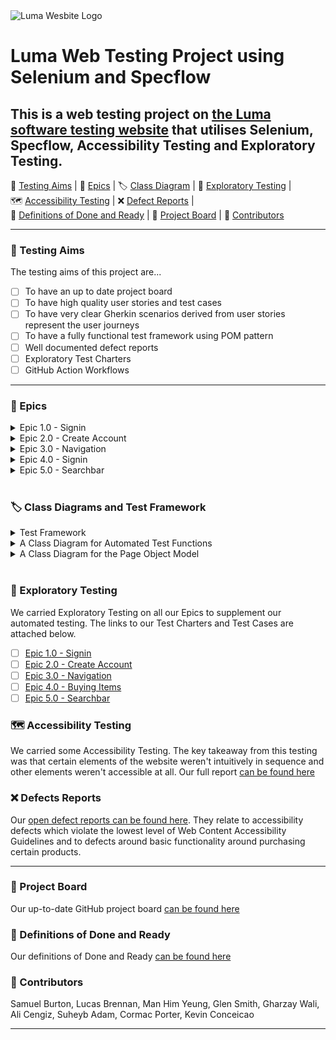 <img src="https://magento.softwaretestingboard.com/pub/static/version1678540400/frontend/Magento/luma/en_US/images/logo.svg" alt="Luma Wesbite Logo" width="600" >

# Luma Web Testing Project using Selenium and Specflow

## This is a web testing project on [the Luma software testing website](https://magento.softwaretestingboard.com/) that utilises Selenium, Specflow, Accessibility Testing and Exploratory Testing.

🥅 [Testing Aims](#🥅-testing-aims) | 🎉️ [Epics](#🎉️-epics) | 🏷 [Class Diagram](#🏷-class-diagram) | 🚢 [Exploratory Testing](#🚢-exploratory-testing) | <br>
🗺 [Accessibility Testing](#🗺-accessibility-testing) | ❌ [Defect Reports](#❌-defects-reports) | <br>
💭 [Definitions of Done and Ready](#💭-definitions-of-done-and-ready) | 📝 [Project Board](#📝-project-board) | 🤺 [Contributors](#🤺-contributors)

---

### 🥅 Testing Aims

The testing aims of this project are...

* [ ] To have an up to date project board
* [ ] To have high quality user stories and test cases
* [ ] To have very clear Gherkin scenarios derived from user stories represent the user journeys
* [ ] To have a fully functional test framework using POM pattern
* [ ] Well documented defect reports
* [ ] Exploratory Test Charters
* [ ] GitHub Action Workflows

---

### 🎉️ Epics

<details>
<summary>Epic 1.0 - Signin</summary>
1.1 <br>AS a registered user <br>I WANT TO login to the system <br>SO THAT only I can access my account <br> 1.2 <br>AS a registered user <br>I WANT TO request a new password <br>SO THAT I can access my account <br>1.3 <br>AS a registered user <br>I WANT TO be able to change my password <br>SO THAT my account is secure
</details>

<details>
<summary>Epic 2.0 - Create Account</summary>
2.1 <br>AS a new user <br>I WANT TO signup on Luma with valid credentials <br>SO THAT so I can have an account <br>2.2 <br>AS a new user <br>I WANT TO be prompted if my credentials aren't valid <br>SO THAT so I amend my credentials <br>2.3 <br>AS a new user <br>I WANT TO be prompted if my password isn't strong enough <br>SO THAT so I can amend it <br>2.4 <br>AS a new user <br>I WANT TO be prompted if I try to create an account with an already registered email<br>SO THAT so I know to signin, not signup.
</details>

<details>
<summary>Epic 3.0 - Navigation</summary>
2.1 <br>AS A Luma user <br>I WANT TO be taken to the correct page when I click a link <br>SO THAT I can easily navigate <br>2.2 <br>AS A Luma user <br>I WANT TO be relevant dropdowns to be displayed when I hover over a navigation header <br>SO THAT I can easily navigate
</details>

<details>
<summary>Epic 4.0 - Signin</summary>
4.1 <br> AS A registered user <br>I WANT TO be able to add an item(s) to the cart <br>SO THAT I can buy items 4.2 <br> AS A registered user <br>I WANT TO be able to add a large number of items to my basket
<br>SO THAT I can buy items in bulk <br>4.3 <br>AS A registered user <br>I want the cart icon to show me my items <br>SO THAT I can see if I have added the correct items to the basket 
</details>

<details>
<summary>Epic 5.0 - Searchbar</summary>
5.1 <br> AS A Luma user <br>I WANT TO relevant products and results to be returned when I search a term <br>SO THAT I can easily find products
</details>
<br>


### 🏷 Class Diagrams and Test Framework

<details>
<summary>Test Framework</summary>
<img src="./readme_assets/framework.png" alt="Our Testing Framework" width="1000">
</details>

<details>
<summary>A Class Diagram for Automated Test Functions</summary>
<img src="./readme_assets/automated_test_functions.png" alt="A Class Diagram for Automated Test Functions" width="1000">
</details>

<details>
<summary>A Class Diagram for the Page Object Model</summary>
<img src="./readme_assets/pom.png" alt="A Class Diagram for the Page Object Model" width="1000">
</details>
<br>

### 🚢 Exploratory Testing

We carried Exploratory Testing on all our Epics to supplement our automated testing. The links to our Test Charters and Test Cases are attached below.

* [ ] [Epic 1.0 - Signin](https://drive.google.com/drive/folders/1bQZ-y8z6K7P_c7QnnWDM34YowUi9qQ-x?usp=share_link)
* [ ] [Epic 2.0 - Create Account](https://drive.google.com/drive/folders/185aEqa-vtyUK_CrELnw9sOGPT_M397h8?usp=share_link)
* [ ] [Epic 3.0 - Navigation](https://drive.google.com/drive/folders/1NvtlIi4lHZ3bysir2qNoTz4hsuqQjPEa?usp=share_link)
* [ ] [Epic 4.0 - Buying Items](https://drive.google.com/drive/folders/1R_b7zjIYdjDOvKBHcMI3hF5gF4EoH5Hv?usp=share_link)
* [ ] [Epic 5.0 - Searchbar](https://drive.google.com/drive/folders/16jjiAilnOMSfckMFn-YbefsdBG2kaMKI?usp=share_link)

### 🗺 Accessibility Testing

We carried some Accessibility Testing. The key takeaway from this testing was that certain elements of the website weren't intuitively in sequence and other elements weren't accessible at all. Our full report [can be found here](https://drive.google.com/drive/folders/1oBh03-AduD9liG7J4TVAnJMtVbZfJkpR?usp=share_link)

### ❌ Defects Reports

Our [open defect reports can be found here](https://drive.google.com/drive/folders/1mGbFK7zAuXJb4K-djAReCqDfZ2ipEwOt?usp=sharing). They relate to accessibility defects which violate the lowest level of Web Content Accessibility Guidelines and to defects around basic functionality around purchasing certain products.

---

### 📝 Project Board

Our up-to-date GitHub project board [can be found here](https://github.com/users/SamuelTheSpartan/projects/1/views/1)

### 💭 Definitions of Done and Ready

Our definitions of Done and Ready [can be found here](./Defintions%20of%20Done%20and%20Ready/Definitions%20of%20Done%20and%20Ready.md)

### 🤺 Contributors

Samuel Burton, Lucas Brennan, Man Him Yeung, Glen Smith, Gharzay Wali, Ali Cengiz, Suheyb Adam, Cormac Porter, Kevin Conceicao

---
